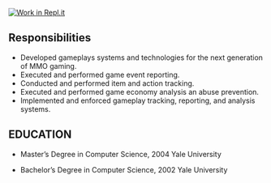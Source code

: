 [![Work in Repl.it](https://classroom.github.com/assets/work-in-replit-14baed9a392b3a25080506f3b7b6d57f295ec2978f6f33ec97e36a161684cbe9.svg)](https://classroom.github.com/online_ide?assignment_repo_id=414338&assignment_repo_type=GroupAssignmentRepo)
## Responsibilities
* Developed gameplays systems and technologies for the next generation of MMO gaming.
* Executed and performed game event reporting.
* Conducted and performed item and action tracking.
* Executed and performed game economy analysis an abuse prevention.
* Implemented and enforced gameplay tracking, reporting, and analysis systems.

## EDUCATION

* Master’s Degree in Computer Science, 2004
Yale University

* Bachelor’s Degree in Computer Science, 2002
Yale University